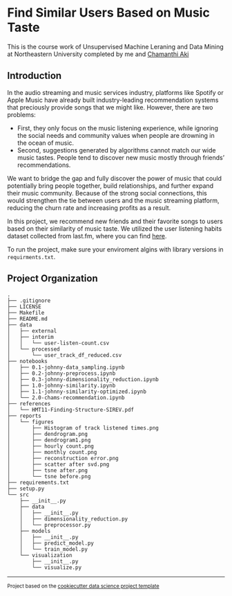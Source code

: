 Find Similar Users Based on Music Taste
==============================

This is the course work of Unsupervised Machine Leraning and Data Mining at Northeastern University completed by me and [Chamanthi Aki](https://github.com/Chamanthi000)

## Introduction
In the audio streaming and music services industry, platforms like Spotify or Apple Music have already built industry-leading recommendation systems that preciously provide songs that we might like. However, there are two problems: 
 - First, they only focus on the music listening experience, while ignoring the social needs and community values when people are drowning in the ocean of music. 
 - Second, suggestions generated by algorithms cannot match our wide music tastes. People tend to discover new music mostly through friends’ recommendations. 

We want to bridge the gap and fully discover the power of music that could potentially bring people together, build relationships, and further expand their music community. Because of the strong social connections, this would strengthen the tie between users and the music streaming platform, reducing the churn rate and increasing profits as a result. 

In this project, we recommend new friends and their favorite songs to users based on their similarity of music taste. We utilized the user listening habits dataset collected from last.fm, where you can find [here](http://ocelma.net/MusicRecommendationDataset/lastfm-1K.html).

To run the project, make sure your enviroment algins with library versions in `requirments.txt`.

Project Organization
------------
```
.
├── .gitignore
├── LICENSE
├── Makefile
├── README.md
├── data
│   ├── external
│   ├── interim
│   │   └── user-listen-count.csv
│   └── processed
│       └── user_track_df_reduced.csv
├── notebooks
│   ├── 0.1-johnny-data_sampling.ipynb
│   ├── 0.2-johnny-preprocess.ipynb
│   ├── 0.3-johnny-dimensionality_reduction.ipynb
│   ├── 1.0-johnny-similarity.ipynb
│   ├── 1.1-johnny-similarity-optimized.ipynb
│   └── 2.0-chams-recommendation.ipynb
├── references
│   └── HMT11-Finding-Structure-SIREV.pdf
├── reports
│   └── figures
│       ├── Histogram of track listened times.png
│       ├── dendrogram.png
│       ├── dendrogram1.png
│       ├── hourly count.png
│       ├── monthly count.png
│       ├── reconstruction error.png
│       ├── scatter after svd.png
│       ├── tsne after.png
│       └── tsne before.png
├── requirements.txt
├── setup.py
└── src
    ├── __init__.py
    ├── data
    │   ├── __init__.py
    │   ├── dimensionality_reduction.py
    │   └── preprocessor.py
    ├── models
    │   ├── __init__.py
    │   ├── predict_model.py
    │   └── train_model.py
    └── visualization
        ├── __init__.py
        └── visualize.py
```

--------

<p><small>Project based on the <a target="_blank" href="https://drivendata.github.io/cookiecutter-data-science/">cookiecutter data science project template</a>
